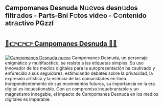 ## Campomanes Desnuda N𝚞𝚎vos desn𝚞dos filtr𝚊dos - Parts-Bni F𝚘tos vid𝚎o - C𝚘ntenido atr𝚊ctivo PGzzI

# <h2><a href="http://mbboqgh.tromn.icu/?c=Campomanes+Desnuda">🔗👉👉👉 Campomanes Desnuda 🔗🔗</a></h2>

[![Campomanes Desnuda nuevo](https://i.imgur.com/pEAQMta.gif)](http://mbboqgh.tromn.icu/?c=Campomanes+Desnuda)
Campomanes Desnuda, un personaje enigmático y multifacético, se resiste a las etiquetas simples. Su uso innovador de los medios digitales para la autopresentación ha cautivado y enfurecido a sus seguidores, estimulando debates sobre la privacidad, la expresión artística y la esencia de las comunidades en línea. Independientemente de sus movimientos futuros, su importancia en la era digital es incuestionable. Con un compromiso inquebrantable y un magnetismo innegable, el impacto de Campomanes Desnuda en los medios digitales es imparable.

